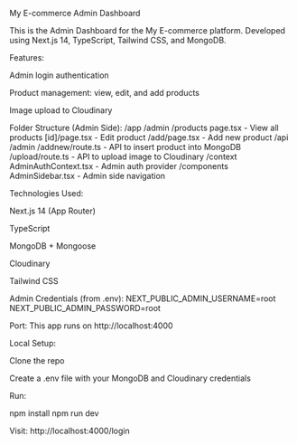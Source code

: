 My E-commerce Admin Dashboard

This is the Admin Dashboard for the My E-commerce platform. Developed using Next.js 14, TypeScript, Tailwind CSS, and MongoDB.

Features:

Admin login authentication

Product management: view, edit, and add products

Image upload to Cloudinary

Folder Structure (Admin Side):
/app
/admin
/products
page.tsx         - View all products
[id]/page.tsx    - Edit product
/add/page.tsx      - Add new product
/api
/admin
/addnew/route.ts - API to insert product into MongoDB
/upload/route.ts   - API to upload image to Cloudinary
/context
AdminAuthContext.tsx - Admin auth provider
/components
AdminSidebar.tsx     - Admin side navigation

Technologies Used:

Next.js 14 (App Router)

TypeScript

MongoDB + Mongoose

Cloudinary

Tailwind CSS

Admin Credentials (from .env):
NEXT_PUBLIC_ADMIN_USERNAME=root
NEXT_PUBLIC_ADMIN_PASSWORD=root

Port:
This app runs on http://localhost:4000

Local Setup:

Clone the repo

Create a .env file with your MongoDB and Cloudinary credentials

Run:

npm install
npm run dev

Visit: http://localhost:4000/login

